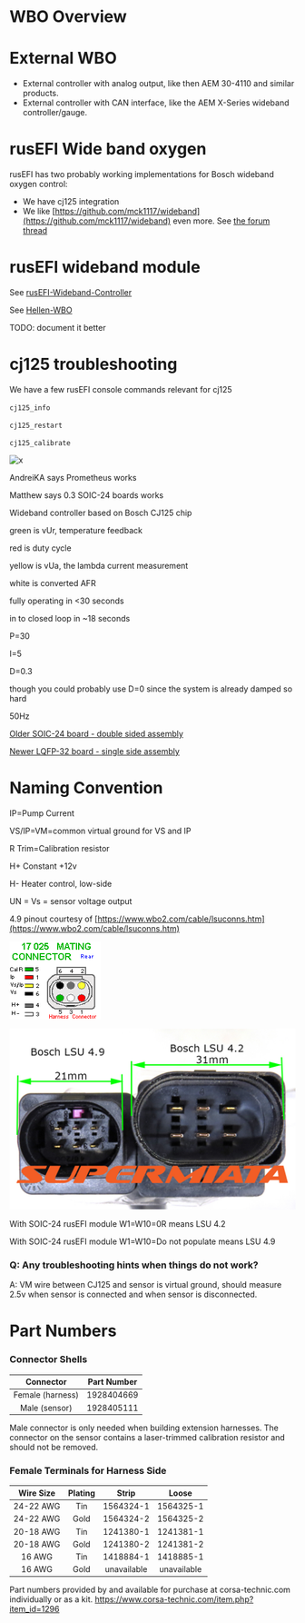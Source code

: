 # WBO Overview

# External WBO

* External controller with analog output, like then AEM 30-4110 and similar products.
* External controller with CAN interface, like the AEM X-Series wideband controller/gauge.


# rusEFI Wide band oxygen

rusEFI has two probably working implementations for Bosch wideband oxygen control:

* We have cj125 integration 
* We like [https://github.com/mck1117/wideband](https://github.com/mck1117/wideband) even more. See [the forum thread](https://rusefi.com/forum/viewtopic.php?f=4&t=1856)

# rusEFI wideband module

See [rusEFI-Wideband-Controller](rusEFI-Wideband-Controller)

See [Hellen-WBO](Hellen-WBO)


TODO: document it better


# cj125 troubleshooting



We have a few rusEFI console commands relevant for cj125

``cj125_info``

``cj125_restart``

``cj125_calibrate``



![x](Overview/wbo/cj125_heating_4_9.png)


AndreiKA says Prometheus works

Matthew says 0.3 SOIC-24 boards works

Wideband controller based on Bosch CJ125 chip

green is vUr, temperature feedback

red is duty cycle

yellow is vUa, the lambda current measurement

white is converted AFR

fully operating in <30 seconds

in to closed loop in ~18 seconds

P=30

I=5

D=0.3

though you could probably use D=0 since the system is already damped so hard

50Hz


[Older SOIC-24 board - double sided assembly](https://github.com/rusefi/hw_modular/tree/master/cj125_Module)

[Newer LQFP-32 board - single side assembly](https://github.com/rusefi/rusefi/tree/master/hardware/CJ125_board)


# Naming Convention

IP=Pump Current

VS/IP=VM=common virtual ground for VS and IP

R Trim=Calibration resistor

H+ Constant +12v

H- Heater control, low-side

UN = Vs = sensor voltage output

4.9 pinout courtesy of [https://www.wbo2.com/cable/lsuconns.htm](https://www.wbo2.com/cable/lsuconns.htm)

![x](FAQ/LSU-4-9-17025hcon.gif)



![x](FAQ/LSU_42_LSU_49_Plug_Comparsion.jpg)

With SOIC-24 rusEFI module W1=W10=0R means LSU 4.2

With SOIC-24 rusEFI module W1=W10=Do not populate means LSU 4.9

### Q: Any troubleshooting hints when things do not work?

A: VM wire between CJ125 and sensor is virtual ground, should measure 2.5v when sensor is connected and when sensor is disconnected.




# Part Numbers

### Connector Shells

| Connector        | Part Number |
| :--------------: | :---------: |
| Female (harness) | 1928404669  |
| Male (sensor)    | 1928405111  |

Male connector is only needed when building extension harnesses. The connector on the sensor contains a laser-trimmed calibration resistor and should not be removed.

### Female Terminals for Harness Side

| Wire Size | Plating | Strip       | Loose       |
| :-------: | :-----: | :---------: | :---------: |
| 24-22 AWG | Tin     | 1564324-1   | 1564325-1   |
| 24-22 AWG | Gold    | 1564324-2   | 1564325-2   |
| 20-18 AWG | Tin     | 1241380-1   | 1241381-1   |
| 20-18 AWG | Gold    | 1241380-2   | 1241381-2   |
| 16 AWG    | Tin     | 1418884-1   | 1418885-1   |
| 16 AWG    | Gold    | unavailable | unavailable |

Part numbers provided by and available for purchase at corsa-technic.com individually or as a kit. https://www.corsa-technic.com/item.php?item_id=1296
